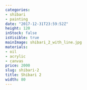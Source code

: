 ```yaml
---
categories:
- shibari
- painting
date: "2017-12-31T23:59:52Z"
height: 120
inStock: false
isVisible: true
mainImage: shibari_2_with_line.jpg
materials:
- oil
- acrylic
- canvas
price: 2000
slug: shibari-2
title: Shibari 2
width: 80
---
```


